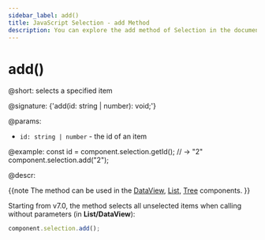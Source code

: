 ```yaml
---
sidebar_label: add()
title: JavaScript Selection - add Method 
description: You can explore the add method of Selection in the documentation of the DHTMLX JavaScript UI library. Browse developer guides and API reference, try out code examples and live demos, and download a free 30-day evaluation version of DHTMLX Suite.
---
```


# add()

@short: selects a specified item

@signature: {'add(id: string | number): void;'}

@params:
- `id: string | number` - the id of an item

@example:
const id = component.selection.getId(); // -> "2"
component.selection.add("2");

@descr:

{{note The method can be used in the [DataView](dataview/usage_selection.md), [List](list/usage_selection.md), [Tree](tree/usage_selection.md) components. }}

Starting from v7.0, the method selects all unselected items when calling without parameters (in **List/DataView**):

~~~js
component.selection.add();
~~~
